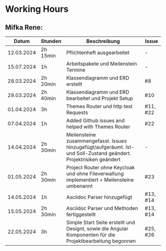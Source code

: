 # Working Hours

## Mifka Rene:
| Datum      | Stunden  | Beschreibung                                         | Issue |
|------------|----------|------------------------------------------------------|-------|
| 12.03.2024 | 2h 15min | Pflichtenheft ausgearbeitet                          | -     |
| 15.07.2024 | 1h       | Arbeitspakete und Meilenstein Termine                | -     |
| 28.03.2024 | 2h 20min | Klassendiagramm und ERD erstellt                     |#8|
| 29.03.2024 | 2h 40min | Klassendiagramm und ERD bearbeitet und Projekt Setup |#10|
| 01.04.2024 | 3h       | Themes Router und http test Requests                 |#11, #22|
| 07.04.2024 | 1h       | Added Github issues and helped with Themes Router    |#22|
| 14.04.2024 | 2h 30min | Meilensteine zusammengefasst. Issues hinzugefügt/aufgeräumt. Ist- und Soll-Zustand geändert. Projektrisiken geändert|-|
| 01.05.2024 | 2h 30min | Project Router ohne Keycloak und ohne Fileverwaltung implementiert + Meilensteine umbenannt | #23|
| 14.05.2024 | 1h | Asciidoc Parser hinzugefügt | #13, #14 |
| 15.05.2024 | 2h 30min | Asciidoc Parser und Methoden fertiggestellt | #13, #14 |
| 22.05.2024 | 3h | Simple Start Seite erstellt und Designt, sowie die Angular Komponenten für die Projektbearbeitung begonnen  | #25, #26 |
